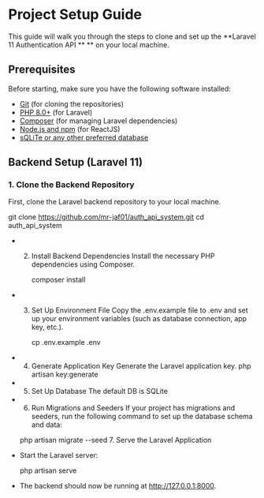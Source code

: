 # Project Setup Guide

This guide will walk you through the steps to clone and set up the **Laravel 11 Authentication API ** \*\* on your local machine.

## Prerequisites

Before starting, make sure you have the following software installed:

-   [Git](https://git-scm.com/) (for cloning the repositories)
-   [PHP 8.0+](https://www.php.net/downloads.php) (for Laravel)
-   [Composer](https://getcomposer.org/) (for managing Laravel dependencies)
-   [Node.js and npm](https://nodejs.org/) (for ReactJS)
-   [sQLiTe or any other preferred database]()

## Backend Setup (Laravel 11)

### 1. Clone the Backend Repository

First, clone the Laravel backend repository to your local machine.

git clone https://github.com/mr-jaf01/auth_api_system.git
cd auth_api_system

-   2. Install Backend Dependencies
       Install the necessary PHP dependencies using Composer.

        composer install

-   3. Set Up Environment File
       Copy the .env.example file to .env and set up your environment variables (such as database connection, app key, etc.).

        cp .env.example .env

-   4. Generate Application Key
       Generate the Laravel application key.
       php artisan key:generate

-   5. Set Up Database
       The default DB is SQLite

-   6. Run Migrations and Seeders
       If your project has migrations and seeders, run the following command to set up the database schema and data:

    php artisan migrate --seed 7. Serve the Laravel Application

-   Start the Laravel server:

    php artisan serve

-   The backend should now be running at http://127.0.0.1:8000.

